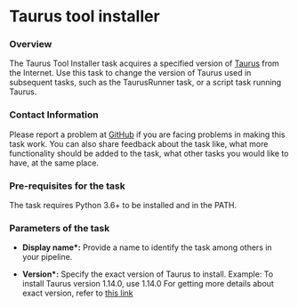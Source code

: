 # Taurus tool installer


### Overview

The Taurus Tool Installer task acquires a specified version of [Taurus](https://gettaurus.org/) from the Internet. Use this task to change the version of Taurus used in subsequent tasks, such as the TaurusRunner task, or a script task running Taurus.


### Contact Information

Please report a problem at [GitHub](https://github.com/algattik/jmeter-extension/issues) if you are facing problems in making this task work. You can also share feedback about the task like, what more functionality should be added to the task, what other tasks you would like to have, at the same place.


### Pre-requisites for the task

The task requires Python 3.6+ to be installed and in the PATH.

### Parameters of the task

* **Display name\*:** Provide a name to identify the task among others in your pipeline.

* **Version\*:** Specify the exact version of Taurus to install.
Example: 
    To install Taurus version 1.14.0, use 1.14.0
For getting more details about exact version, refer to [this link](https://pypi.org/project/bzt/#history)
